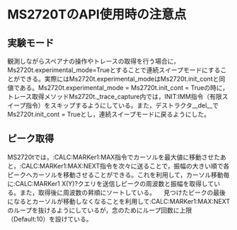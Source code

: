 # MS2720TのAPI使用時の注意点

## 実験モード
観測しながらスペアナの操作やトレースの取得を行う場合に，Ms2720t.experimental_mode=Trueとすることで連続スイープモードにすることができる。実際にはMs2720t.experimental_modeはMs2720t.init_contと同値である。Ms2720t.experimental_mode = Ms2720t.init_cont = Trueの時に，トレース取得メソッドMs2720t._trace_capture内では，INIT:IMM指令（有限スイープ指令）をスキップするようにしている。また，デストラクタ__del__でMs2720t.init_cont = Trueとし，連続スイープモードに戻るようにした。

## ピーク取得
MS2720tでは，:CALC:MARKer1:MAX指令でカーソルを最大値に移動させたあと，:CALC:MARKer1:MAX:NEXT指令を次々に送ることで，振幅の大きい順で各ピークへカーソルを移動させることができる。これを利用して，カーソル移動毎に:CALC:MARKer1 X(Y)?クエリを送信しピークの周波数と振幅を取得している。また，取得後に周波数の昇順にソートしている。
　見つけたピークの最後になるとカーソルが移動しなくなることを利用して:CALC:MARKer1:MAX:NEXTのループを抜けるようにしているが，念のためにループ回数に上限（Default:10）を設けている。

